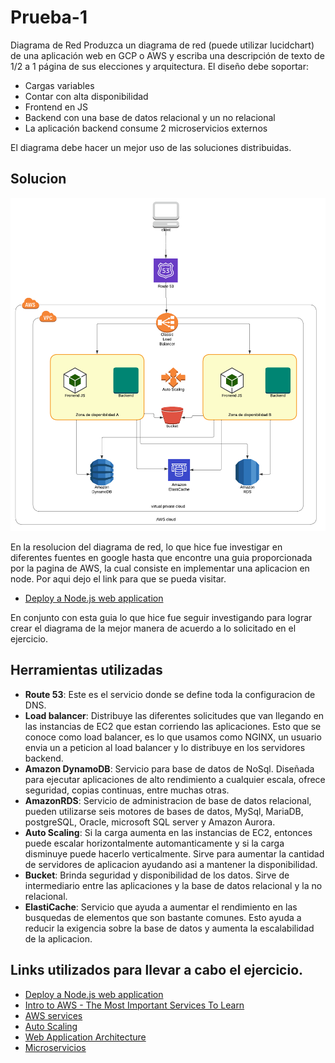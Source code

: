 # Prueba-1
Diagrama de Red Produzca un diagrama de red (puede utilizar
lucidchart) de una aplicación web en GCP o AWS y escriba una descripción de
texto de 1/2 a 1 página de sus elecciones y arquitectura.
El diseño debe soportar:
- Cargas variables
- Contar con alta disponibilidad
- Frontend en JS
- Backend con una base de datos relacional y un no relacional
- La aplicación backend consume 2 microservicios externos

El diagrama debe hacer un mejor uso de las soluciones distribuidas.


## Solucion
![](/prueba-1/AWS-network-diagram.png)

En la resolucion del diagrama de red, lo que hice fue investigar en diferentes fuentes en google hasta que encontre una guia proporcionada por la pagina de AWS, la cual consiste en implementar una aplicacion en node. Por aqui dejo el link para que se pueda visitar.
- [Deploy a Node.js web application](https://aws.amazon.com/es/getting-started/hands-on/deploy-nodejs-web-app/)

En conjunto con esta guia lo que hice fue seguir investigando para lograr crear el diagrama de la mejor manera de acuerdo a lo solicitado en el ejercicio.

## Herramientas utilizadas
- **Route 53**: Este es el servicio donde se define toda la configuracion de DNS.
- **Load balancer**: Distribuye las diferentes solicitudes que van llegando en las instancias de EC2 que estan corriendo las aplicaciones. Esto que se conoce como load balancer, es lo que usamos como NGINX, un usuario envia un a peticion al load balancer y lo distribuye en los servidores backend.
- **Amazon DynamoDB**: Servicio para base de datos de NoSql. Diseñada para ejecutar aplicaciones de alto rendimiento a cualquier escala, ofrece seguridad, copias continuas, entre muchas otras.
- **AmazonRDS**: Servicio de administracion de base de datos relacional, pueden utilizarse seis motores de bases de datos, MySql, MariaDB, postgreSQL, Oracle, microsoft SQL server y Amazon Aurora.
- **Auto Scaling**: Si la carga aumenta en las instancias de EC2, entonces puede escalar horizontalmente automanticamente y si la carga disminuye puede hacerlo verticalmente. Sirve para aumentar la cantidad de servidores de aplicacion ayudando asi a mantener la disponibilidad.
- **Bucket**: Brinda seguridad y disponibilidad de los datos. Sirve de intermediario entre las aplicaciones y la base de datos relacional y la no relacional.
- **ElastiCache**: Servicio que ayuda a aumentar el rendimiento en las busquedas de elementos que son bastante comunes. Esto ayuda a reducir la exigencia sobre la base de datos y aumenta la escalabilidad de la aplicacion.

## Links utilizados para llevar a cabo el ejercicio.
- [Deploy a Node.js web application](https://aws.amazon.com/es/getting-started/hands-on/deploy-nodejs-web-app/)
- [Intro to AWS - The Most Important Services To Learn](https://www.youtube.com/watch?v=FDEpdNdFglI&t=1282s)
- [AWS services](https://www.youtube.com/watch?v=Z3SYDTMP3ME&t=1561s)
- [Auto Scaling](https://www.ilimit.com/blog/como-funciona-autoscaling/)
- [Web Application Architecture](https://medium.com/geekculture/web-application-architecture-800d3ecd8019)
- [Microservicios](https://aws.amazon.com/es/microservices/)
